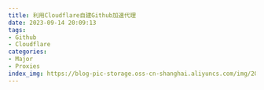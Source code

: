 ```yaml
---
title: 利用Cloudflare自建Github加速代理
date: 2023-09-14 20:09:13
tags:
- Github
- Cloudflare
categories:
- Major
- Proxies
index_img: https://blog-pic-storage.oss-cn-shanghai.aliyuncs.com/img/202309142011300.png
---
```

